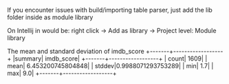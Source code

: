 If you encounter issues with build/importing table parser, just add the lib folder inside
as module library

On Intellij in would be: right click -> Add as library -> Project level: Module library

The mean and standard deviation of imdb_score
+-------+------------------+
|summary|        imdb_score|
+-------+------------------+
|  count|              1609|
|   mean| 6.453200745804848|
| stddev|0.9988071293753289|
|    min|               1.7|
|    max|               9.0|
+-------+------------------+
